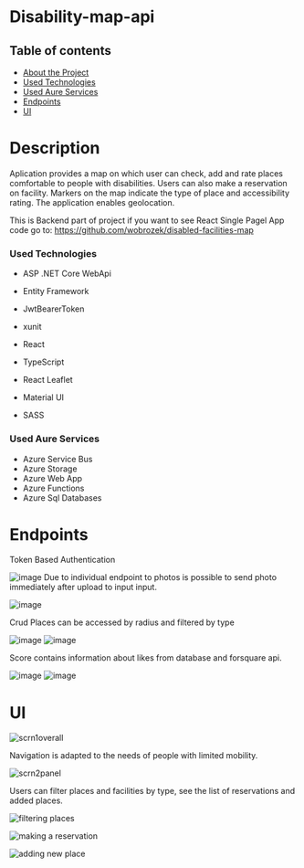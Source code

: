 # Disability-map-api

## Table of contents

- [About the Project](#Description)
- [Used Technologies](#Used-Technologies)
- [Used Aure Services](#Used-Aure-Services)
- [Endpoints](#Endpoints)
- [UI](#UI)


# Description
Aplication provides a map on which user can check, add and rate places comfortable to people with disabilities. Users can also make a reservation on facility.
Markers on the map indicate the type of place and accessibility rating. The application enables geolocation.

This is Backend part of project if you want to see React Single Pagel App code go to:
https://github.com/wobrozek/disabled-facilities-map

### Used Technologies
- ASP .NET Core WebApi
- Entity Framework
- JwtBearerToken
- xunit

   
- React
- TypeScript
- React Leaflet
- Material UI
- SASS

### Used Aure Services
- Azure Service Bus
- Azure Storage
- Azure Web App
- Azure Functions
- Azure Sql Databases
  
# Endpoints
Token Based Authentication

![image](https://github.com/wobrozek/disability-map-api/assets/64639878/3d3fb6fd-b1a4-47e4-8b39-9d427d834ee2)
Due to individual endpoint to photos is possible to send photo immediately after upload to input input.

![image](https://github.com/wobrozek/disability-map-api/assets/64639878/d66bfa10-0e8d-4273-bf67-a9f7b81686d0)

Crud Places can be accessed by radius and filtered by type

![image](https://github.com/wobrozek/disability-map-api/assets/64639878/10d5b126-1924-45e2-b8ba-1280ad258106)
![image](https://github.com/wobrozek/disability-map-api/assets/64639878/4d807280-f24e-4194-bbaf-8544e9f288c2)

Score contains information about likes from database and forsquare api.

![image](https://github.com/wobrozek/disability-map-api/assets/64639878/c8566ab5-cd49-4233-880c-2122fe6deb5c)
![image](https://github.com/wobrozek/disability-map-api/assets/64639878/b71699e4-e4bd-4355-8ef3-b0e4c9bfd734)

# UI

![scrn1overall](https://github.com/wobrozek/disability-map-api/assets/64639878/44dae02a-6c4a-4235-8d4e-fad5f3991047)


Navigation is adapted to the needs of people with limited mobility.

![scrn2panel](https://github.com/wobrozek/disability-map-api/assets/64639878/b00ec7aa-9b1f-4869-b8ba-e00134c018d6)

Users can filter places and facilities by type, see the list of reservations and added places.

![filtering places](https://media.giphy.com/media/XooGriLsvm68zvqkZF/giphy.gif)

![making a reservation](https://media.giphy.com/media/ik4KE8ezCX1eKz6DQm/giphy.gif)

![adding new place](https://media.giphy.com/media/v1.Y2lkPTc5MGI3NjExN29kbGJ1bnk2b2FhY3VrajBmOGFzZjhmajdpeDMxY2xlZTNsbzA2YiZlcD12MV9pbnRlcm5hbF9naWZfYnlfaWQmY3Q9Zw/V4S3H4Zd1xxCk3nSTl/giphy.gif)

